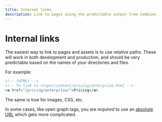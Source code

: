 ```yaml
---
title: Internal links
description: Link to pages using the predictable output from Combine.
---
```


# Internal links

The easiest way to link to pages and assets is to use relative paths.
These will work in both development and production,
and should be very predictable based on the names of your directories and files.

For example:

```html
<!-- (HTML) -->
<!-- To link to <repo>/content/pricing/enterprise.html -->
<a href="/pricing/enterprise/">Pricing</a>
```

The same is true for images, CSS, etc.

In some cases, like open graph tags, you are *required* to use an [absolute URL](/absolute-urls/) which gets more complicated.

